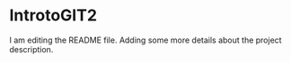 # IntrotoGIT2
I am editing the README file. Adding some more details about the project description.
